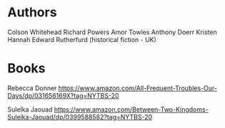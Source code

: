 # Authors

Colson Whitehead 
Richard Powers
Amor Towles
Anthony Doerr
Kristen Hannah
Edward Rutherfurd (historical fiction - UK)

# Books
Rebecca Donner https://www.amazon.com/All-Frequent-Troubles-Our-Days/dp/031656169X?tag=NYTBS-20

Sulelka Jaouad https://www.amazon.com/Between-Two-Kingdoms-Suleika-Jaouad/dp/0399588582?tag=NYTBS-20